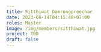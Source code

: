 ```yaml
---
title: Sitthiwat Damrongpreechar
date: 2023-06-14T04:15:48+07:00
roles: Master
image: /img/members/sitthiwat.jpg
project: TBD
draft: false
---
```


